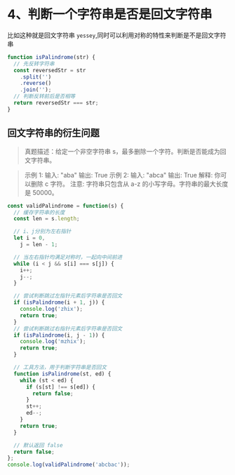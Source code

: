 # 4、判断一个字符串是否是回文字符串

比如这种就是回文字符串 `yessey`,同时可以利用对称的特性来判断是不是回文字符串

```js
function isPalindrome(str) {
  // 先反转字符串
  const reversedStr = str
    .split('')
    .reverse()
    .join('');
  // 判断反转前后是否相等
  return reversedStr === str;
}
```

## 回文字符串的衍生问题

> 真题描述：给定一个非空字符串 s，最多删除一个字符。判断是否能成为回文字符串。

> 示例 1: 输入: "aba"
> 输出: True
> 示例 2:
> 输入: "abca"
> 输出: True
> 解释: 你可以删除 c 字符。
> 注意: 字符串只包含从 a-z 的小写字母。字符串的最大长度是 50000。

```js
const validPalindrome = function(s) {
  // 缓存字符串的长度
  const len = s.length;

  // i、j分别为左右指针
  let i = 0,
    j = len - 1;

  // 当左右指针均满足对称时，一起向中间前进
  while (i < j && s[i] === s[j]) {
    i++;
    j--;
  }

  // 尝试判断跳过左指针元素后字符串是否回文
  if (isPalindrome(i + 1, j)) {
    console.log('zhix');
    return true;
  }
  // 尝试判断跳过右指针元素后字符串是否回文
  if (isPalindrome(i, j - 1)) {
    console.log('mzhix');
    return true;
  }

  // 工具方法，用于判断字符串是否回文
  function isPalindrome(st, ed) {
    while (st < ed) {
      if (s[st] !== s[ed]) {
        return false;
      }
      st++;
      ed--;
    }
    return true;
  }

  // 默认返回 false
  return false;
};
console.log(validPalindrome('abcbac'));
```
